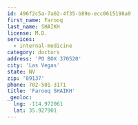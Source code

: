 ```yaml
---
id: 496f2c5a-7a02-4f35-b89e-ecc0615198a0
first_name: Farooq
last_name: SHAIKH
license: M.D.
services:
  - internal-medicine
category: doctors
address: 'PO BOX 370520'
city: 'Las Vegas'
state: NV
zip: '89137'
phone: 702-501-3171
title: 'Farooq SHAIKH'
_geoloc:
  lng: -114.972061
  lat: 35.927901
---
```


